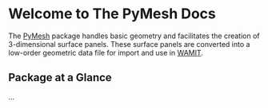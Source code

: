 # Welcome to The PyMesh Docs

The [PyMesh](https://github.com/tviuff/pymesh) package handles basic geometry and facilitates the creation of 3-dimensional surface panels. These surface panels are converted into a low-order geometric data file for import and use in [WAMIT](https://www.wamit.com/).

## Package at a Glance

...
